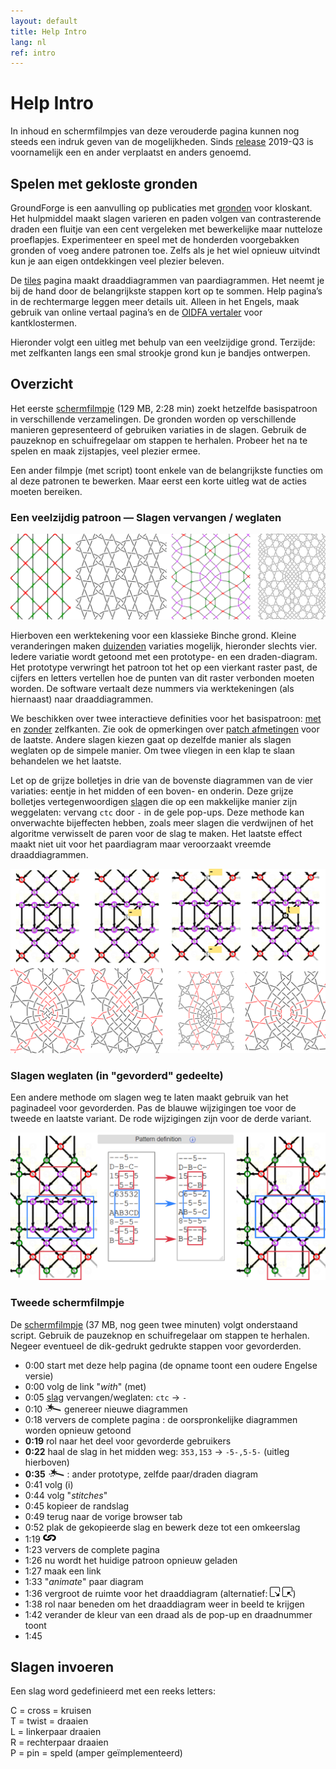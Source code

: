 ```yaml
---
layout: default
title: Help Intro
lang: nl
ref: intro
---
```


Help Intro
==========

In inhoud en schermfilmpjes van deze verouderde pagina
kunnen nog steeds een indruk geven van de mogelijkheden.
Sinds [release](https://github.com/d-bl/GroundForge/releases) 2019-Q3
is voornamelijk een en ander verplaatst en anders genoemd.

Spelen met gekloste gronden
---------------------------

GroundForge is een aanvulling op publicaties met [gronden] voor kloskant.
Het hulpmiddel maakt slagen varieren en paden volgen van contrasterende draden
een fluitje van een cent vergeleken met bewerkelijke maar nutteloze proeflapjes.
Experimenteer en speel met de honderden voorgebakken gronden of voeg andere patronen toe. 
Zelfs als je het wiel opnieuw uitvindt kun je aan eigen ontdekkingen veel plezier beleven. 

[gronden]: https://maetempels.github.io/MAE-gf/docs/license#literature

De [tiles](../tiles.html) pagina maakt draaddiagrammen van paardiagrammen. Het neemt je bij de hand door de belangrijkste stappen kort op te sommen. 
Help pagina’s in de rechtermarge leggen meer details uit. Alleen in het Engels, maak gebruik van online vertaal pagina’s en de [OIDFA vertaler] voor kantklostermen.

Hieronder volgt een uitleg met behulp van een veelzijdige grond. Terzijde: met zelfkanten langs een smal strookje grond kun je bandjes ontwerpen.

[OIDFA vertaler]: https://www.oidfa.com/translate.html.en


<a name="BK-31"/>

Overzicht 
----------
Het eerste [schermfilmpje](https://github.com/d-bl/GroundForge/releases/download/2019-Q3/catalogues.mp4) (129 MB, 2:28 min)
zoekt hetzelfde basispatroon in verschillende verzamelingen. 
De gronden worden op verschillende manieren gepresenteerd of gebruiken variaties in de slagen.
Gebruik de pauzeknop en schuifregelaar om stappen te herhalen.
Probeer het na te spelen en maak zijstapjes, veel plezier ermee.

Een ander filmpje (met script) toont enkele van de belangrijkste functies
om al deze patronen te bewerken.
Maar eerst een korte uitleg wat de acties moeten bereiken.

### Een veelzijdig patroon &mdash; Slagen vervangen / weglaten

![](https://raw.githubusercontent.com/d-bl/GroundForge/b6a765f3708e13b6a787f1d58ea234bc7748f2bd/docs/help/images/kompakt-31-challenge.png)

Hierboven een werktekening voor een klassieke Binche grond.
Kleine veranderingen maken [duizenden](index#nrs) variaties mogelijk, hieronder slechts vier.
Iedere variatie wordt getoond met een prototype- en een draden-diagram.
Het prototype verwringt het patroon tot het op een vierkant raster past,
de cijfers en letters vertellen hoe de punten van dit raster verbonden moeten worden.
De software vertaalt deze nummers via werktekeningen 
(als hiernaast) naar draaddiagrammen.

We beschikken over twee interactieve definities voor het basispatroon:
[met] en [zonder] zelfkanten. Zie ook de opmerkingen over [patch afmetingen] voor de laatste.
Andere slagen kiezen gaat op dezelfde manier als slagen weglaten op de simpele manier.
Om twee vliegen in een klap te slaan behandelen we het laatste.

Let op de grijze bolletjes in drie van de bovenste diagrammen van de vier variaties: eentje in het midden of een boven- en onderin.
Deze grijze bolletjes vertegenwoordigen [slag]en die op een makkelijke manier zijn weggelaten: vervang `ctc` door `-` in de gele pop-ups. Deze methode kan onverwachte bijeffecten hebben, zoals meer slagen die verdwijnen of het algoritme verwisselt de paren voor de slag te maken. Het laatste effect maakt niet uit voor het paardiagram maar veroorzaakt vreemde draaddiagrammen.

![](images/kompakt-31.png)

[slag]: #ctc
[zonder]: https://d-bl.github.io/GroundForge/tiles?patchWidth=19&patchHeight=22&d1=ctct&e2=ct&c2=ct&a2=lct&f3=ctct&d3=ctc&b3=ctct&a3=ct&e4=ctc&c4=ctc&f5=ctc&e5=ctc&d5=ctc&c5=ctc&b5=ctc&a5=ct&e6=ctc&d6=ctc&c6=ctc&f7=ctc&d7=ctc&b7=ctc&a7=rct&e8=ctc&c8=ctc&a8=ct&f9=lctct&d9=ctc&b9=rctct&e10=lct&c10=rct&a10=ct&tile=---5--,d-b-c-,15-5-5,--5-5-,c63532,--158-,ab-5-c,8-5-5-,-5-5-5,b-5-5-&footsideStitch=ctctt&tileStitch=ctc&headsideStitch=ctctt&shiftColsSW=0&shiftRowsSW=10&shiftColsSE=6&shiftRowsSE=5
[met]: https://d-bl.github.io/GroundForge/tiles?patchWidth=7&patchHeight=21&m1=ctcttr&g1=ctct&a1=ctcttl&l2=ctc&k2=ctc&h2=ct&f2=ct&d2=ct&c2=ctc&b2=ctc&l3=ctcrr&k3=ctc&i3=ctct&g3=ctc&e3=ctct&d3=ct&c3=ctc&b3=ctcll&m4=ctcttr&l4=ctc&k4=ctc&h4=ctc&f4=ctc&c4=ctc&b4=ctc&a4=ctcttl&i5=ctc&h5=ctc&g5=ctc&f5=ctc&e5=ctc&d5=ct&h6=ctc&g6=ctc&f6=ctc&m7=ctcttr&l7=ctcrr&k7=ctc&i7=ctcr&g7=ctc&e7=ctcl&d7=ct&c7=ctc&b7=ctcll&a7=ctcttl&l8=ctc&k8=ctc&h8=ctcr&f8=ctcl&d8=ct&c8=ctc&b8=ctc&i9=ctct&g9=ctct&e9=ctct&l10=ctcrr&k10=ctc&h10=ct&f10=ct&d10=ct&c10=ctc&b10=ctcll&footside=b--,xcd,-11,b88,xxx,---,aaa,x78,x--,-aa&tile=---5--,d-b-c-,15-5-5,--5-5-,c63532,--158-,ab-5-c,8-5-5-,-5-5-5,b-5-5-&headside=--C,ABX,88-,11C,XXX,---,DDD,14X,--X,DD-&footsideStitch=ctct&tileStitch=ctc&headsideStitch=ctct&shiftColsSW=0&shiftRowsSW=10&shiftColsSE=6&shiftRowsSE=5
[DKV pattern]: http://www.deutscher-kloeppelverband.de/index.php/component/jshopping/product/view/4/47?Itemid=242
[patch afmetingen]: Tiles#patch-size

### Slagen weglaten (in "gevorderd" gedeelte)

Een andere methode om slagen weg te laten maakt gebruik van het paginadeel voor gevorderden.
Pas de blauwe wijzigingen toe voor de tweede en laatste variant.
De rode wijzigingen zijn voor de derde variant.

![](images/drop-stitches.png)


### Tweede schermfilmpje

De [schermfilmpje](https://github.com/d-bl/GroundForge/releases/download/2019-Q3/BK-31.mp4) (37 MB, nog geen twee minuten) volgt onderstaand script.
Gebruik de pauzeknop en schuifregelaar om stappen te herhalen.
Negeer eventueel de dik-gedrukt gedrukte stappen voor gevorderden.

* 0:00 start met deze help pagina (de opname toont een oudere Engelse versie)
* 0:00 volg de link "_with_" (met)
* 0:05 [slag] vervangen/weglaten: `ctc` -> `-`
* 0:10 ![wand](../images/wand.png) genereer nieuwe diagrammen
* 0:18 ververs de complete pagina : de oorspronkelijke  diagrammen worden opnieuw getoond
* **0:19** rol naar het deel voor gevorderde gebruikers
* **0:22** haal de slag in het midden weg: `353,153` -> `-5-,5-5-` (uitleg hierboven)
* **0:35** ![wand](../images/wand.png) : ander prototype, zelfde paar/draden diagram
* 0:41 volg (i)
* 0:44 volg "_stitches_"
* 0:45 kopieer de randslag
* 0:49 terug naar de vorige browser tab
* 0:52 plak de gekopieerde slag en bewerk deze tot een omkeerslag
* 1:19 ![link](../images/link.png)
* 1:23 ververs de complete pagina
* 1:26 nu wordt het huidige patroon opnieuw geladen
* 1:27 maak een link
* 1:33 "_animate_" paar diagram
* 1:36 vergroot de ruimte voor het draaddiagram (alternatief: ![](../images/size-inc.jpg) ![](../images/size-dec.jpg))
* 1:38 rol naar beneden om het draaddiagram weer in beeld te krijgen
* 1:42 verander de kleur van een draad als de pop-up en draadnummer toont
* 1:45

<a name="ctc"/>

Slagen invoeren
---------------

Een slag word gedefinieerd met een reeks letters:

C = cross = kruisen<br>
T = twist = draaien<br>
L = linkerpaar draaien<br>
R = rechterpaar draaien<br>
P = pin = speld (amper geïmplementeerd)<br>
